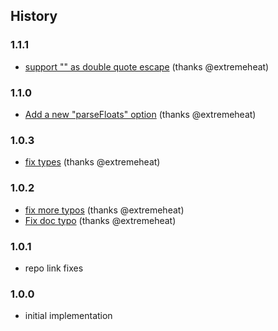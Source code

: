 ## History

### 1.1.1
* [support "" as double quote escape](https://github.com/extremeheat/dumb-csv/commit/55464bd0024915607b3fc0292a8d70d644745e86) (thanks @extremeheat)

### 1.1.0
* [Add a new "parseFloats" option](https://github.com/extremeheat/dumb-csv/commit/22c2f4108207f1e165c6e3b63984fd296070a38b) (thanks @extremeheat)

### 1.0.3
* [fix types](https://github.com/extremeheat/dumb-csv/commit/074599a64ff5f535d99410eb01bce37fe35f6259) (thanks @extremeheat)

### 1.0.2
* [fix more typos](https://github.com/extremeheat/dumb-csv/commit/8cf22ff3cacc973b66dffe02140ee2940d1b79da) (thanks @extremeheat)
* [Fix doc typo](https://github.com/extremeheat/dumb-csv/commit/70719dcb89b6aaeeb085351d436c66d7cebea900) (thanks @extremeheat)

### 1.0.1
* repo link fixes

### 1.0.0

* initial implementation
